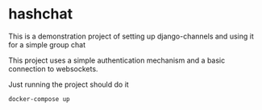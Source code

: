 # hashchat

This is a demonstration project of setting up django-channels and using it for a simple group chat

This project uses a simple authentication mechanism and a basic connection
to websockets. 

Just running the project should do it

```
docker-compose up
```
